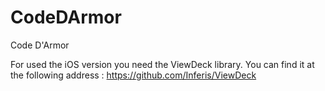 CodeDArmor
==========

Code D'Armor

For used the iOS version you need the ViewDeck library. You can find it at the following address : https://github.com/Inferis/ViewDeck
